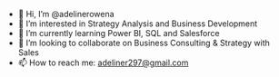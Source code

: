- 👋 Hi, I’m @adelinerowena
- 👀 I’m interested in Strategy Analysis and Business Development
- 🌱 I’m currently learning Power BI, SQL and Salesforce
- 💞️ I’m looking to collaborate on Business Consulting & Strategy with Sales
- 📫 How to reach me: adeliner297@gmail.com

<!---
adelinerowena/adelinerowena is a ✨ special ✨ repository because its `README.md` (this file) appears on your GitHub profile.
You can click the Preview link to take a look at your changes.
--->
